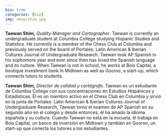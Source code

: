 ```yaml
---
bio: true
categories: [bio]
img: okay/shim.jpg 
---
```

**Taewan Shim,** *Quality Manager and Cartographer*. Taewan is currently an undergraduate student at Columbia College studying Hispanic Studies and Statistics. He currently is a member of the Chess Club at Columbia and previously served on the board of Portales: Latin American & Iberian Cultures Journal of Undergraduate Research. Taewan took AP Spanish in his sophomore year and ever since then has loved the Spanish language and its culture. When Taewan is not in school, he works at Bois Capital, a boutique investment bank in Midtown as well as Gooroo, a start-up, which connects tutors to students.

**Taewan Shim,** *Director de calidad y cartógrafo*. Taewan es un estudiante de Columbia College con sus concentraciones en Estudios Hispánicos y Estadísticas. Él es un miembro activo en el Chess Club en Columbia y sirvió en la junta de Portales: Latin American & Iberian Cultures Journal of Undergraduate Research, Taewan tomó el examen de AP Spanish en su segundo año en el colegio y desde entonces, él ha amado la idioma española y su cultura. Cuando Taewan no está en la escuela, él trabaja en Bois Capital, un banco de inversión en Midtown y también en Gooroo, un start-up que conecta los tutores a los estudiantes.
